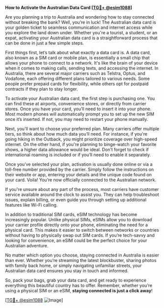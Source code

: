 **How to Activate the Australian Data Card [[TG💪+ @esim1088](https://t.me/s/esim1088)]**

Are you planning a trip to Australia and wondering how to stay connected without breaking the bank? Well, you’re in luck! The Australian data card is your golden ticket to seamless communication and internet access while you explore the land down under. Whether you're a tourist, a student, or an expat, activating your Australian data card is a straightforward process that can be done in just a few simple steps.

First things first, let’s talk about what exactly a data card is. A data card, also known as a SIM card or mobile plan, is essentially a small chip that allows your phone to connect to a network. It's like the brain of your device when it comes to making calls, sending texts, and accessing the internet. In Australia, there are several major carriers such as Telstra, Optus, and Vodafone, each offering different plans tailored to various needs. Some people prefer prepaid cards for flexibility, while others opt for postpaid contracts if they plan to stay longer.

To activate your Australian data card, the first step is purchasing one. You can find these at airports, convenience stores, or directly from carrier stores. Once you have your card, you’ll need to insert it into your phone. Most modern phones will automatically prompt you to set up the new SIM once it’s inserted. If not, you may need to restart your phone manually. 

Next, you'll want to choose your preferred plan. Many carriers offer multiple tiers, so think about how much data you’ll need. For instance, if you're going hiking in the Outback, you might prioritize coverage over high-speed internet. On the other hand, if you're planning to binge-watch your favorite shows, a higher data allowance would be ideal. Don’t forget to check if international roaming is included or if you’ll need to enable it separately.

Once you’ve selected your plan, activation is usually done online or via a toll-free number provided by the carrier. Simply follow the instructions on their website or app, entering your details and the unique code found on your card. Voila! You’re now officially connected to the Australian network. 

If you're unsure about any part of the process, most carriers have customer service available around the clock to assist you. They can help troubleshoot issues, explain billing, or even guide you through setting up additional features like Wi-Fi calling.

In addition to traditional SIM cards, eSIM technology has become increasingly popular. Unlike physical SIMs, eSIMs allow you to download your carrier profile directly onto your phone, eliminating the need for a physical card. This makes it easier to switch between networks or countries without having to physically swap out SIM cards. If you’re tech-savvy and looking for convenience, an eSIM could be the perfect choice for your Australian adventure.

No matter which option you choose, staying connected in Australia is easier than ever. Whether you’re streaming the latest blockbuster, sharing photos with family back home, or simply navigating unfamiliar streets, your Australian data card ensures you stay in touch and informed.

So, pack your bags, grab your data card, and get ready to experience everything this beautiful country has to offer. Remember, whether you’re using a physical SIM or an eSIM, **staying connected is just a click away**!

[[TG💪+ @esim1088](https://t.me/s/esim1088) ![Image](https://i.postimg.cc/Y0z9fWf4/image.png)]